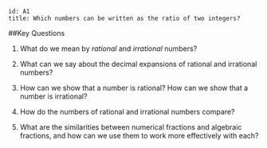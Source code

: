 ````
id: A1
title: Which numbers can be written as the ratio of two integers?
````
##Key Questions

1. What do we mean by _rational_ and _irrational_ numbers?

1. What can we say about the decimal expansions of rational and irrational numbers?

1. How can we show that a number is rational?  How can we show that a number is irrational?

1. How do the numbers of rational and irrational numbers compare?

1. What are the similarities between numerical fractions and algebraic fractions, and how can we use them to work more effectively with each?
